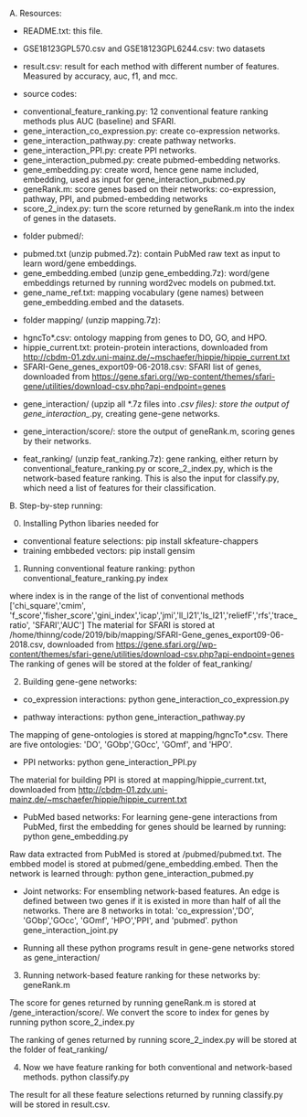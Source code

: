 A. Resources:
- README.txt: this file.
- GSE18123GPL570.csv and GSE18123GPL6244.csv: two datasets
- result.csv: result for each method with different number of features. Measured by accuracy, auc, f1, and	mcc.

- source codes:
+ conventional_feature_ranking.py: 12 conventional feature ranking methods plus AUC (baseline) and SFARI.
+ gene_interaction_co_expression.py: create co-expression networks.
+ gene_interaction_pathway.py: create pathway networks.
+ gene_interaction_PPI.py: create PPI networks.
+ gene_interaction_pubmed.py: create pubmed-embedding networks.
+ gene_embedding.py: create word, hence gene name included, embedding, used as input for gene_interaction_pubmed.py
+ geneRank.m: score genes based on their networks: co-expression, pathway, PPI, and pubmed-embedding networks
+ score_2_index.py: turn the score returned by geneRank.m into the index of genes in the datasets. 

- folder pubmed/: 
+ pubmed.txt (unzip pubmed.7z): contain PubMed raw text as input to learn word/gene embeddings.
+ gene_embedding.embed (unzip gene_embedding.7z): word/gene embeddings returned by running word2vec models on pubmed.txt.
+ gene_name_ref.txt: mapping vocabulary (gene names) between gene_embedding.embed and the datasets. 

- folder mapping/ (unzip mapping.7z):
+ hgncTo*.csv: ontology mapping from genes to DO, GO, and HPO.
+ hippie_current.txt: protein-protein interactions, downloaded from http://cbdm-01.zdv.uni-mainz.de/~mschaefer/hippie/hippie_current.txt 
+ SFARI-Gene_genes_export09-06-2018.csv: SFARI list of genes, downloaded from https://gene.sfari.org//wp-content/themes/sfari-gene/utilities/download-csv.php?api-endpoint=genes

- gene_interaction/ (upzip all *.7z files into *.csv files): store the output of gene_interaction_*.py, creating gene-gene networks. 
+ gene_interaction/score/: store the output of geneRank.m, scoring genes by their networks.

- feat_ranking/ (unzip feat_ranking.7z): gene ranking, either return by conventional_feature_ranking.py or score_2_index.py, which is the network-based feature ranking.
This is also the input for classify.py, which need a list of features for their classification.    

B. Step-by-step running:

0. Installing Python libaries needed for 
- conventional feature selections:
pip install skfeature-chappers
- training embbeded vectors: 
pip install gensim

1. Running conventional feature ranking:
python conventional_feature_ranking.py index

where index is in the range of the list of conventional methods ['chi_square','cmim', 'f_score','fisher_score','gini_index','icap','jmi','ll_l21','ls_l21','reliefF','rfs','trace_ratio', 'SFARI','AUC']
The material for SFARI is stored at /home/thinng/code/2019/bib/mapping/SFARI-Gene_genes_export09-06-2018.csv, 
downloaded from https://gene.sfari.org//wp-content/themes/sfari-gene/utilities/download-csv.php?api-endpoint=genes
The ranking of genes will be stored at the folder of feat_ranking/

2. Building gene-gene networks:

- co_expression interactions:
python gene_interaction_co_expression.py

- pathway interactions:
python gene_interaction_pathway.py

The mapping of gene-ontologies is stored at mapping/hgncTo*.csv. There are five ontologies: 'DO', 'GObp','GOcc', 'GOmf', and 'HPO'.

- PPI networks:
python gene_interaction_PPI.py

The material for building PPI is stored at mapping/hippie_current.txt, downloaded from http://cbdm-01.zdv.uni-mainz.de/~mschaefer/hippie/hippie_current.txt

- PubMed based networks:
For learning gene-gene interactions from PubMed, first the embedding for genes should be learned by running:
python gene_embedding.py

Raw data extracted from PubMed is stored at /pubmed/pubmed.txt. The embbed model is stored at pubmed/gene_embedding.embed.
Then the network is learned through:
python gene_interaction_pubmed.py

- Joint networks:
For ensembling network-based features. An edge is defined between two genes if it is existed in more than half of all the networks.
There are 8 networks in total: 'co_expression','DO', 'GObp','GOcc', 'GOmf', 'HPO','PPI', and 'pubmed'. 
python gene_interaction_joint.py

- Running all these python programs result in gene-gene networks stored as gene_interaction/

3. Running network-based feature ranking for these networks by:
geneRank.m

The score for genes returned by running geneRank.m is stored at /gene_interaction/score/. We convert the score to index for genes by running
python score_2_index.py

The ranking of genes returned by running score_2_index.py will be stored at the folder of feat_ranking/

4. Now we have feature ranking for both conventional and network-based methods. 
python classify.py

The result for all these feature selections returned by running classify.py will be stored in result.csv.

